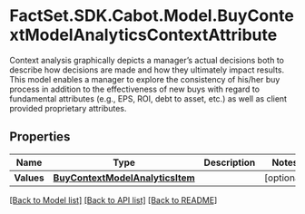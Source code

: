 # FactSet.SDK.Cabot.Model.BuyContextModelAnalyticsContextAttribute
Context analysis graphically depicts a manager’s actual decisions both to describe how decisions are made and how they ultimately impact results. This model enables a manager to explore the consistency of his/her buy process in addition to the effectiveness of new buys with regard to fundamental attributes (e.g., EPS, ROI, debt to asset, etc.) as well as client provided proprietary attributes.

## Properties

Name | Type | Description | Notes
------------ | ------------- | ------------- | -------------
**Values** | [**BuyContextModelAnalyticsItem**](BuyContextModelAnalyticsItem.md) |  | [optional] 

[[Back to Model list]](../README.md#documentation-for-models) [[Back to API list]](../README.md#documentation-for-api-endpoints) [[Back to README]](../README.md)

